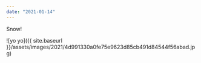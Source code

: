 ```yaml
---
date: "2021-01-14"
---
```


Snow!

![yo yo]({{ site.baseurl }}/assets/images/2021/4d991330a0fe75e9623d85cb491d84544f56abad.jpg)
